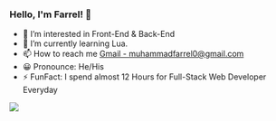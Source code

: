 ### Hello, I'm Farrel! 👋

- 👀 I’m interested in Front-End & Back-End
- 🌱 I’m currently learning Lua.
- 📫 How to reach me [Gmail - muhammadfarrel0@gmail.com](https://mail.google.com/mail/mu/mp/407/#co)
- 😀 Pronounce: He/His
- ⚡ FunFact: I spend almost 12 Hours for Full-Stack Web Developer Everyday

<img src="https://github-readme-stats.vercel.app/api?username=FWREL&&show_icons=true&title_color=ffffff&icon_color=bb2acf&text_color=daf7dc&bg_color=151515">
